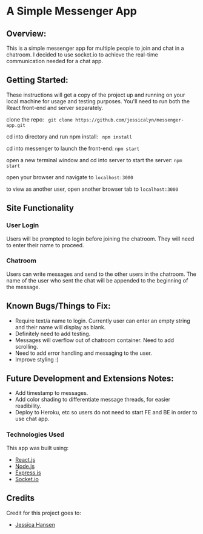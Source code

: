 # A Simple Messenger App

## Overview:

This is a simple messenger app for multiple people to join and chat in a chatroom. I decided to use socket.io to achieve the real-time communication needed for a chat app. 

## Getting Started:

These instructions will get a copy of the project up and running on your local machine for usage and testing purposes. You'll need to run both the React front-end and server separately.

clone the repo: ``` git clone https://github.com/jessicalyn/messenger-app.git```

cd into directory and run npm install: ``` npm install```

cd into messenger to launch the front-end: ``` npm start ```

open a new terminal window and cd into server to start the server: ``` npm start ```

open your browser and navigate to ``` localhost:3000 ```

to view as another user, open another browser tab to ``` localhost:3000 ```

## Site Functionality

### User Login

Users will be prompted to login before joining the chatroom. They will need to enter their name to proceed.

### Chatroom

Users can write messages and send to the other users in the chatroom. The name of the user who sent the chat will be appended to the beginning of the message.

## Known Bugs/Things to Fix:
- Require text/a name to login. Currently user can enter an empty string and their name will display as blank.
- Definitely need to add testing.
- Messages will overflow out of chatroom container. Need to add scrolling.
- Need to add error handling and messaging to the user.
- Improve styling :)

## Future Development and Extensions Notes:
- Add timestamp to messages.
- Add color shading to differentiate message threads, for easier readibility.
- Deploy to Heroku, etc so users do not need to start FE and BE in order to use chat app.

### Technologies Used
This app was built using:
- [React.js](https://reactjs.org/)
- [Node.js](https://nodejs.org/en/)
- [Express.js](https://expressjs.com/)
- [Socket.io](https://socket.io/)

## Credits
Credit for this project goes to:
- [Jessica Hansen](https://github.com/jessicalyn)
